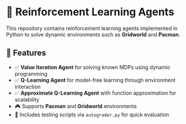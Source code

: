 # 🧠 Reinforcement Learning Agents

This repository contains reinforcement learning agents implemented in Python to solve dynamic environments such as **Gridworld** and **Pacman**.
## 📌 Features

- ✅ **Value Iteration Agent** for solving known MDPs using dynamic programming  
- ✅ **Q-Learning Agent** for model-free learning through environment interaction  
- ✅ **Approximate Q-Learning Agent** with function approximation for scalability  
- 🎮 Supports **Pacman** and **Gridworld** environments  
- 🧪 Includes testing scripts via `autograder.py` for quick evaluation
